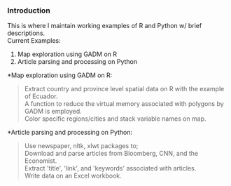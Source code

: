 ### Introduction  
This is where I maintain working examples of R and Python w/ brief descriptions.  
Current Examples:  
1. Map exploration using GADM on R    
2. Article parsing and processing on Python  

  *Map exploration using GADM on R:  
>Extract country and province level spatial data on R with the example of Ecuador.   
A function to reduce the virtual memory associated with polygons by GADM is employed.  
Color specific regions/cities and stack variable names on map.  
  
  *Article parsing and processing on Python:    
>Use newspaper, nltk, xlwt packages to;    
Download and parse articles from Bloomberg, CNN, and the Economist.    
Extract 'title', 'link', and 'keywords' associated with articles.  
Write data on an Excel workbook. 
